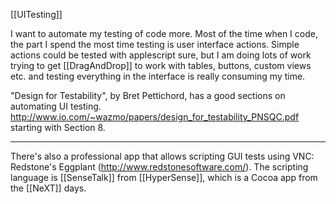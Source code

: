 [[UITesting]]

I want to automate my testing of code more.  Most of the time when I code, the part I spend the most time testing is user interface actions. Simple actions could be tested with applescript sure, but I am doing lots of work trying to get [[DragAndDrop]] to work with tables, buttons, custom views etc. and testing everything in the interface is really consuming my time.

"Design for Testability", by Bret Pettichord, has a good sections on automating UI testing. http://www.io.com/~wazmo/papers/design_for_testability_PNSQC.pdf starting with Section 8.

----

There's also a professional app that allows scripting GUI tests using VNC: Redstone's Eggplant (http://www.redstonesoftware.com/). The scripting language is [[SenseTalk]] from [[HyperSense]], which is a Cocoa app from the [[NeXT]] days.